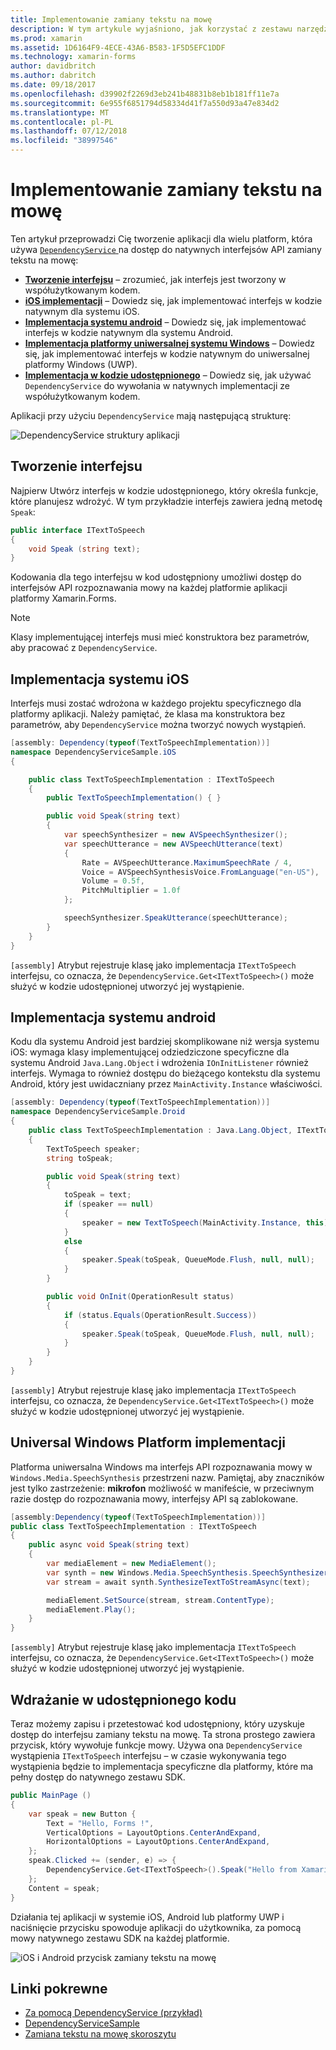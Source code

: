 ```yaml
---
title: Implementowanie zamiany tekstu na mowę
description: W tym artykule wyjaśniono, jak korzystać z zestawu narzędzi Xamarin.Forms DependencyService klasy wywołania interfejsu API zamiany tekstu na mowę natywnych każdej z platform.
ms.prod: xamarin
ms.assetid: 1D6164F9-4ECE-43A6-B583-1F5D5EFC1DDF
ms.technology: xamarin-forms
author: davidbritch
ms.author: dabritch
ms.date: 09/18/2017
ms.openlocfilehash: d39902f2269d3eb241b48831b8eb1b181ff11e7a
ms.sourcegitcommit: 6e955f6851794d58334d41f7a550d93a47e834d2
ms.translationtype: MT
ms.contentlocale: pl-PL
ms.lasthandoff: 07/12/2018
ms.locfileid: "38997546"
---
```

# <a name="implementing-text-to-speech"></a>Implementowanie zamiany tekstu na mowę

Ten artykuł przeprowadzi Cię tworzenie aplikacji dla wielu platform, która używa [ `DependencyService` ](xref:Xamarin.Forms.DependencyService) na dostęp do natywnych interfejsów API zamiany tekstu na mowę:

- **[Tworzenie interfejsu](#Creating_the_Interface)**  &ndash; zrozumieć, jak interfejs jest tworzony w współużytkowanym kodem.
- **[iOS implementacji](#iOS_Implementation)**  &ndash; Dowiedz się, jak implementować interfejs w kodzie natywnym dla systemu iOS.
- **[Implementacja systemu android](#Android_Implementation)**  &ndash; Dowiedz się, jak implementować interfejs w kodzie natywnym dla systemu Android.
- **[Implementacja platformy uniwersalnej systemu Windows](#WindowsImplementation)**  &ndash; Dowiedz się, jak implementować interfejs w kodzie natywnym do uniwersalnej platformy Windows (UWP).
- **[Implementacja w kodzie udostępnionego](#Implementing_in_Shared_Code)**  &ndash; Dowiedz się, jak używać `DependencyService` do wywołania w natywnych implementacji ze współużytkowanym kodem.

Aplikacji przy użyciu `DependencyService` mają następującą strukturę:

![](text-to-speech-images/tts-diagram.png "DependencyService struktury aplikacji")

<a name="Creating_the_Interface" />

## <a name="creating-the-interface"></a>Tworzenie interfejsu

Najpierw Utwórz interfejs w kodzie udostępnionego, który określa funkcje, które planujesz wdrożyć. W tym przykładzie interfejs zawiera jedną metodę `Speak`:

```csharp
public interface ITextToSpeech
{
    void Speak (string text);
}
```

Kodowania dla tego interfejsu w kod udostępniony umożliwi dostęp do interfejsów API rozpoznawania mowy na każdej platformie aplikacji platformy Xamarin.Forms.

> [!NOTE]
> Klasy implementującej interfejs musi mieć konstruktora bez parametrów, aby pracować z `DependencyService`.

<a name="iOS_Implementation" />

## <a name="ios-implementation"></a>Implementacja systemu iOS

Interfejs musi zostać wdrożona w każdego projektu specyficznego dla platformy aplikacji. Należy pamiętać, że klasa ma konstruktora bez parametrów, aby `DependencyService` można tworzyć nowych wystąpień.

```csharp
[assembly: Dependency(typeof(TextToSpeechImplementation))]
namespace DependencyServiceSample.iOS
{

    public class TextToSpeechImplementation : ITextToSpeech
    {
        public TextToSpeechImplementation() { }

        public void Speak(string text)
        {
            var speechSynthesizer = new AVSpeechSynthesizer();
            var speechUtterance = new AVSpeechUtterance(text)
            {
                Rate = AVSpeechUtterance.MaximumSpeechRate / 4,
                Voice = AVSpeechSynthesisVoice.FromLanguage("en-US"),
                Volume = 0.5f,
                PitchMultiplier = 1.0f
            };

            speechSynthesizer.SpeakUtterance(speechUtterance);
        }
    }
}
```

`[assembly]` Atrybut rejestruje klasę jako implementacja `ITextToSpeech` interfejsu, co oznacza, że `DependencyService.Get<ITextToSpeech>()` może służyć w kodzie udostępnionej utworzyć jej wystąpienie.

<a name="Android_Implementation" />

## <a name="android-implementation"></a>Implementacja systemu android

Kodu dla systemu Android jest bardziej skomplikowane niż wersja systemu iOS: wymaga klasy implementującej odziedziczone specyficzne dla systemu Android `Java.Lang.Object` i wdrożenia `IOnInitListener` również interfejs. Wymaga to również dostępu do bieżącego kontekstu dla systemu Android, który jest uwidaczniany przez `MainActivity.Instance` właściwości.

```csharp
[assembly: Dependency(typeof(TextToSpeechImplementation))]
namespace DependencyServiceSample.Droid
{
    public class TextToSpeechImplementation : Java.Lang.Object, ITextToSpeech, TextToSpeech.IOnInitListener
    {
        TextToSpeech speaker;
        string toSpeak;

        public void Speak(string text)
        {
            toSpeak = text;
            if (speaker == null)
            {
                speaker = new TextToSpeech(MainActivity.Instance, this);
            }
            else
            {
                speaker.Speak(toSpeak, QueueMode.Flush, null, null);
            }
        }

        public void OnInit(OperationResult status)
        {
            if (status.Equals(OperationResult.Success))
            {
                speaker.Speak(toSpeak, QueueMode.Flush, null, null);
            }
        }
    }
}
```

`[assembly]` Atrybut rejestruje klasę jako implementacja `ITextToSpeech` interfejsu, co oznacza, że `DependencyService.Get<ITextToSpeech>()` może służyć w kodzie udostępnionej utworzyć jej wystąpienie.

<a name="WindowsImplementation" />

## <a name="universal-windows-platform-implementation"></a>Universal Windows Platform implementacji

Platforma uniwersalna Windows ma interfejs API rozpoznawania mowy w `Windows.Media.SpeechSynthesis` przestrzeni nazw. Pamiętaj, aby znaczników jest tylko zastrzeżenie: **mikrofon** możliwość w manifeście, w przeciwnym razie dostęp do rozpoznawania mowy, interfejsy API są zablokowane.

```csharp
[assembly:Dependency(typeof(TextToSpeechImplementation))]
public class TextToSpeechImplementation : ITextToSpeech
{
    public async void Speak(string text)
    {
        var mediaElement = new MediaElement();
        var synth = new Windows.Media.SpeechSynthesis.SpeechSynthesizer();
        var stream = await synth.SynthesizeTextToStreamAsync(text);

        mediaElement.SetSource(stream, stream.ContentType);
        mediaElement.Play();
    }
}
```

`[assembly]` Atrybut rejestruje klasę jako implementacja `ITextToSpeech` interfejsu, co oznacza, że `DependencyService.Get<ITextToSpeech>()` może służyć w kodzie udostępnionej utworzyć jej wystąpienie.

<a name="Implementing_in_Shared_Code" />

## <a name="implementing-in-shared-code"></a>Wdrażanie w udostępnionego kodu

Teraz możemy zapisu i przetestować kod udostępniony, który uzyskuje dostęp do interfejsu zamiany tekstu na mowę. Ta strona prostego zawiera przycisk, który wywołuje funkcje mowy. Używa ona `DependencyService` wystąpienia `ITextToSpeech` interfejsu &ndash; w czasie wykonywania tego wystąpienia będzie to implementacja specyficzne dla platformy, które ma pełny dostęp do natywnego zestawu SDK.

```csharp
public MainPage ()
{
    var speak = new Button {
        Text = "Hello, Forms !",
        VerticalOptions = LayoutOptions.CenterAndExpand,
        HorizontalOptions = LayoutOptions.CenterAndExpand,
    };
    speak.Clicked += (sender, e) => {
        DependencyService.Get<ITextToSpeech>().Speak("Hello from Xamarin Forms");
    };
    Content = speak;
}
```

Działania tej aplikacji w systemie iOS, Android lub platformy UWP i naciśnięcie przycisku spowoduje aplikacji do użytkownika, za pomocą mowy natywnego zestawu SDK na każdej platformie.

 ![iOS i Android przycisk zamiany tekstu na mowę](text-to-speech-images/running.png "przykładowe zamiany tekstu na mowę")


## <a name="related-links"></a>Linki pokrewne

- [Za pomocą DependencyService (przykład)](https://developer.xamarin.com/samples/xamarin-forms/UsingDependencyService/)
- [DependencyServiceSample](https://developer.xamarin.com/samples/xamarin-forms/DependencyService/DependencyServiceSample/)
- [Zamiana tekstu na mowę skoroszytu](https://developer.xamarin.com/workbooks/xamarin-forms/application-fundamentals/text-to-speech/text-to-speech.workbook)
